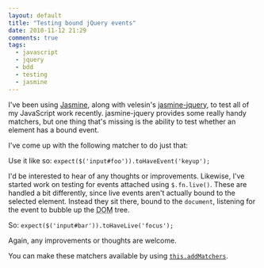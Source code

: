 ```yaml
---
layout: default
title: "Testing bound jQuery events"
date: 2010-11-12 21:29
comments: true
tags:
  - javascript
  - jquery
  - bdd
  - testing
  - jasmine
---
```


I've been using <a href="http://pivotal.github.com/jasmine/">Jasmine</a>, along with velesin's <a href="https://github.com/velesin/jasmine-jquery">jasmine-jquery</a>, to test all of my JavaScript work recently.  jasmine-jquery provides some really handy matchers, but one thing that's missing is the ability to test whether an element has a bound event.

<!--more-->

I've come up with the following matcher to do just that:

<!--  gist 674339 toHaveEvent.js  -->

Use it like so: <code>expect($('input#foo')).toHaveEvent('keyup');</code>

I'd be interested to hear of any thoughts or improvements.  Likewise, I've started work on testing for events attached using <code>$.fn.live()</code>.  These are handled a bit differently, since live events aren't actually bound to the selected element.  Instead they sit there, bound to the <code>document</code>, listening for the event to bubble up the <acronym title="Document Object Model">DOM</acronym> tree.

<!--  gist 674339 toHaveLive.js  -->

So: <code>expect($('input#bar')).toHaveLive('focus');</code>

Again, any improvements or thoughts are welcome.

You can make these matchers available by using <a href="http://pivotal.github.com/jasmine/matchers.html" title="Jasmine matchers"><code>this.addMatchers</code></a>.
